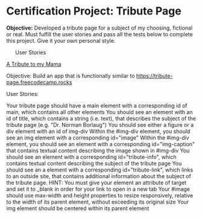 <h1>Certification Project: Tribute Page</h1>
<p><strong>Objective:</strong> Developed a tribute page for a subject of my choosing, fictional or real. Must fulfill the user stories and pass all the tests below to complete this project. Give it your own personal style. </p>
<ul>User Stories</ul>


<a href="https://htmlpreview.github.io/?https://github.com/chezcye/free-code-camp/blob/283575abe686558d481f5cc59f6a63e0979b5730/responsive-web-design/tribute-page/index.html" target="_blank">
  A Tribute to my Mama
</a>


Objective: Build an app that is functionally similar to https://tribute-page.freecodecamp.rocks

User Stories:

Your tribute page should have a main element with a corresponding id of main, which contains all other elements
You should see an element with an id of title, which contains a string (i.e. text), that describes the subject of the tribute page (e.g. "Dr. Norman Borlaug")
You should see either a figure or a div element with an id of img-div
Within the #img-div element, you should see an img element with a corresponding id="image"
Within the #img-div element, you should see an element with a corresponding id="img-caption" that contains textual content describing the image shown in #img-div
You should see an element with a corresponding id="tribute-info", which contains textual content describing the subject of the tribute page
You should see an a element with a corresponding id="tribute-link", which links to an outside site, that contains additional information about the subject of the tribute page. HINT: You must give your element an attribute of target and set it to _blank in order for your link to open in a new tab
Your #image should use max-width and height properties to resize responsively, relative to the width of its parent element, without exceeding its original size
Your img element should be centered within its parent element
